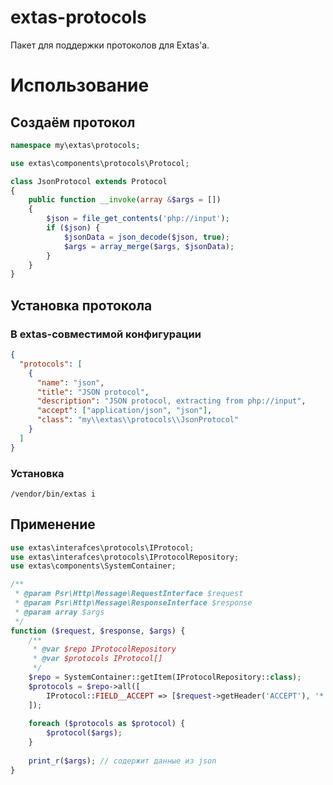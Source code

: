 # extas-protocols

Пакет для поддержки протоколов для Extas'a.

# Использование

## Создаём протокол

```php
namespace my\extas\protocols;

use extas\components\protocols\Protocol;

class JsonProtocol extends Protocol
{
    public function __invoke(array &$args = [])
    {
        $json = file_get_contents('php://input');
        if ($json) {
            $jsonData = json_decode($json, true);
            $args = array_merge($args, $jsonData);
        }
    }
}
```

## Установка протокола

### В extas-совместимой конфигурации

```json
{
  "protocols": [
    {
      "name": "json",
      "title": "JSON protocol",
      "description": "JSON protocol, extracting from php://input",
      "accept": ["application/json", "json"],
      "class": "my\\extas\\protocols\\JsonProtocol"
    }
  ]
}
```

### Установка

`/vendor/bin/extas i`

## Применение

```php
use extas\interafces\protocols\IProtocol;
use extas\interafces\protocols\IProtocolRepository;
use extas\components\SystemContainer;

/**
 * @param Psr\Http\Message\RequestInterface $request
 * @param Psr\Http\Message\ResponseInterface $response
 * @param array $args
 */
function ($request, $response, $args) {
    /**
     * @var $repo IProtocolRepository
     * @var $protocols IProtocol[]
     */
    $repo = SystemContainer::getItem(IProtocolRepository::class);
    $protocols = $repo->all([
        IProtocol::FIELD__ACCEPT => [$request->getHeader('ACCEPT'), '*']
    ]);
    
    foreach ($protocols as $protocol) {
        $protocol($args);
    }
    
    print_r($args); // содержит данные из json
}
```